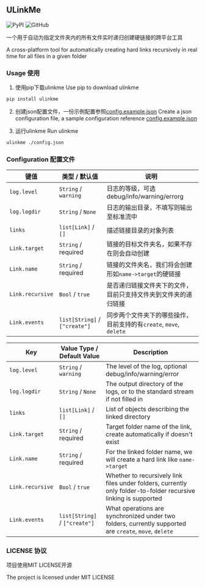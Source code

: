 ## ULinkMe

![PyPI](https://img.shields.io/pypi/v/ulinkme?style=flat-square) ![GitHub](https://img.shields.io/github/license/Hyiker/ULinkMe?style=flat-square)

一个用于自动为指定文件夹内的所有文件实时递归创建硬链接的跨平台工具

A cross-platform tool for automatically creating hard links recursively in real time for all files in a given folder

### Usage 使用



1. 使用pip下载ulinkme
Use pip to download ulinkme

```bash
pip install ulinkme
```

2. 创建json配置文件，一份示例配置参照[config.example.json](config.example.json)
Create a json configuration file, a sample configuration reference [config.example.json](config.example.json)

3. 运行ulinkme
Run ulinkme

```bash
ulinkme ./config.json
```

### Configuration 配置文件

| 键值             | 类型 / 默认值                 | 说明                                                               |
| ---------------- | ----------------------------- | ------------------------------------------------------------------ |
| `log.level`      | `String` / `warning`          | 日志的等级，可选debug/info/warning/errorg                          |
| `log.logdir`     | `String` / `None`             | 日志的输出目录，不填写则输出至标准流中                             |
| `links`          | `list[Link]` / `[]`           | 描述链接目录的对象列表                                             |
| `Link.target`    | `String` / required           | 链接的目标文件夹名，如果不存在则会自动创建                         |
| `Link.name`      | `String` / required           | 链接的文件夹名，我们将会创建形如`name->target`的硬链接             |
| `Link.recursive` | `Bool` / `true`               | 是否递归链接文件夹下的文件，目前只支持文件夹到文件夹的递归链接     |
| `Link.events`    | `list[String]` / `["create"]` | 同步两个文件夹下的哪些操作，目前支持的有`create`, `move`, `delete` |

| Key              | Value Type / Default Value    | Description                                                                                                     |
| ---------------- | ----------------------------- | --------------------------------------------------------------------------------------------------------------- |
| `log.level`      | `String` / `warning`          | The level of the log, optional debug/info/warning/error                                                         |
| `log.logdir`     | `String` / `None`             | The output directory of the logs, or to the standard stream if not filled in                                    |
| `links`          | `list[Link]` / `[]`           | List of objects describing the linked directory                                                                 |
| `Link.target`    | `String` / required           | Target folder name of the link, create automatically if doesn't exist                                           |
| `Link.name`      | `String` / required           | For the linked folder name, we will create a hard link like `name->target`                                      |
| `Link.recursive` | `Bool` / `true`               | Whether to recursively link files under folders, currently only folder-to-folder recursive linking is supported |
| `Link.events`    | `list[String]` / `["create"]` | What operations are synchronized under two folders, currently supported are `create`, `move`, `delete`          |

### LICENSE 协议

项目使用MIT LICENSE开源

The project is licensed under MIT LICENSE
